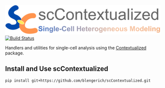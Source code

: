 ![Preview](scContextualized_logo.png)
[![Build Status](https://app.travis-ci.com/blengerich/scContextualized.svg?token=sv5nLmErKzRWcYs6TSaj&branch=master)](https://app.travis-ci.com/blengerich/scContextualized)

Handlers and utilities for single-cell analysis using the [Contextualized](https://github.com/cnellington/contextualized) package.

## Install and Use scContextualized
```
pip install git+https://github.com/blengerich/scContextualized.git
```
